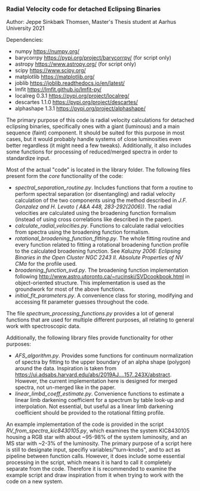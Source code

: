 ### Radial Velocity code for detached Eclipsing Binaries
Author: Jeppe Sinkbæk Thomsen, Master's Thesis student at Aarhus University 2021

Dependencies:
 - numpy      https://numpy.org/
 - barycorrpy https://pypi.org/project/barycorrpy/    (for script only)
 - astropy    https://www.astropy.org/   (for script only)
 - scipy      https://www.scipy.org/
 - matplotlib https://matplotlib.org/
 - joblib     https://joblib.readthedocs.io/en/latest/
 - lmfit      https://lmfit.github.io/lmfit-py/
 - localreg 0.3.1 https://pypi.org/project/localreg/
 - descartes 1.1.0 https://pypi.org/project/descartes/
 - alphashape 1.3.1 https://pypi.org/project/alphashape/


The primary purpose of this code is radial velocity calculations for detached eclipsing binaries, specifically ones with a giant (luminous) and a main sequence (faint) component.
It should be suited for this purpose in most cases, but it would probably handle systems of close luminosities even better regardless (it might need a few tweaks).
Additionally, it also includes some functions for processing of reduced/merged spectra in order to standardize input.


Most of the actual "code" is located in the library folder. The following files present form the *core* functionality of the code:
  - *spectral_separation_routine.py*. 
Includes functions that form a routine to perform spectral separation (or disentangling) and radial velocity calculation of the two components using the method described in *J.F. Gonzalez and H. Levato ( A&A 448, 283-292(2006))*.
The radial velocities are calculated using the broadening function formalism (instead of using cross correlations like described in the paper).
  - *calculate_radial_velocities.py*. Functions to calculate radial velocities from spectra using the broadening function formalism.
  - *rotational_broadening_function_fitting.py*. The whole fitting routine and every function related to fitting a rotational broadening function profile to the calculated broadening function.
See *Kaluzny 2006: Eclipsing Binaries in the Open Cluster NGC 2243 II. Absolute Properties of NV CMa* for the profile used.
  - *broadening_function_svd.py*. The broadening function implementation following <http://www.astro.utoronto.ca/~rucinski/SVDcookbook.html> in object-oriented structure. This implementation is used as the groundwork for most of the above functions.
  - *initial_fit_parameters.py*. A convenience class for storing, modifying and accessing fit parameter guesses throughout the code.

The file *spectrum_processing_functions.py* provides a lot of general functions that are used for multiple different purposes, all relating to general work with spectroscopic data.

Additionally, the following library files provide functionality for other purposes:
  - *AFS_algorithm.py*. Provides some functions for continuum normalization of spectra by fitting to the upper boundary of an alpha shape (polygon) around the data.
Inspiration is taken from <https://ui.adsabs.harvard.edu/abs/2019AJ....157..243X/abstract>. However, the current implementation here is designed for merged spectra, not un-merged like in the paper.
  - *linear_limbd_coeff_estimate.py*. Convenience functions to estimate a linear limb darkening coefficient for a spectrum by table look-up and interpolation. Not essential, but useful as a linear limb darkening coefficient should be provided to the rotational fitting profile.

An example implementation of the code is provided in the script *RV_from_spectra_kic8430105.py*, which examines the system KIC8430105 housing a RGB star with about ~95-98% of the system luminosity, and an MS star with ~2-3% of the luminosity. 
The primary purpose of a script here is still to designate input, specifiy variables/"turn-knobs", and to act as pipeline between function calls. However, it does include some essential processing in the script, which means it is hard to call it completely separate from the code.
Therefore it is recommended to examine the example script and draw inspiration from it when trying to work with the code on a new system.
